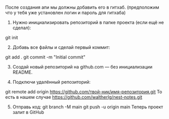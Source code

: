 После создания апи мы должны добавить его в гитхаб.
(предположим что у тебя уже установлен логин и пароль для гитхаба)

1. Нужно инициализировать репозиторий в папке проекта (если ещё не сделал):

git init

2. Добавь все файлы и сделай первый коммит:

git add .
git commit -m "Initial commit"

3. Создай новый репозиторий на github.com — без инициализации README.

4. Подключи удалённый репозиторий:

git remote add origin https://github.com/твой-ник/имя-репозитория.git
То есть в нашем случае https://github.com/waltherlg/nest-notes.git

5. Отправь код:
git branch -M main
git push -u origin main
Теперь проект залит в GitHub
